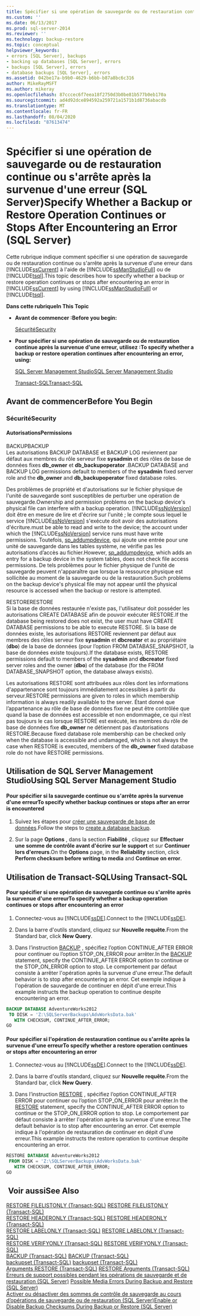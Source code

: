```yaml
---
title: Spécifier si une opération de sauvegarde ou de restauration continue ou s’arrête après la survenue d’une erreur (SQL Server) | Microsoft Docs
ms.custom: ''
ms.date: 06/13/2017
ms.prod: sql-server-2014
ms.reviewer: ''
ms.technology: backup-restore
ms.topic: conceptual
helpviewer_keywords:
- errors [SQL Server], backups
- backing up databases [SQL Server], errors
- backups [SQL Server], errors
- database backups [SQL Server], errors
ms.assetid: 042be17a-b9b0-4629-b6bb-b87a8bc6c316
author: MikeRayMSFT
ms.author: mikeray
ms.openlocfilehash: 87cccec6f7eea18f2750d3b0be81b577b0eb170a
ms.sourcegitcommit: ad4d92dce894592a259721a1571b1d8736abacdb
ms.translationtype: MT
ms.contentlocale: fr-FR
ms.lasthandoff: 08/04/2020
ms.locfileid: "87613474"
---
```

# <a name="specify-whether-a-backup-or-restore-operation-continues-or-stops-after-encountering-an-error-sql-server"></a><span data-ttu-id="dba28-102">Spécifier si une opération de sauvegarde ou de restauration continue ou s'arrête après la survenue d'une erreur (SQL Server)</span><span class="sxs-lookup"><span data-stu-id="dba28-102">Specify Whether a Backup or Restore Operation Continues or Stops After Encountering an Error (SQL Server)</span></span>
  <span data-ttu-id="dba28-103">Cette rubrique indique comment spécifier si une opération de sauvegarde ou de restauration continue ou s'arrête après la survenue d'une erreur dans [!INCLUDE[ssCurrent](../../includes/sscurrent-md.md)] à l'aide de [!INCLUDE[ssManStudioFull](../../includes/ssmanstudiofull-md.md)] ou de [!INCLUDE[tsql](../../includes/tsql-md.md)].</span><span class="sxs-lookup"><span data-stu-id="dba28-103">This topic describes how to specify whether a backup or restore operation continues or stops after encountering an error in [!INCLUDE[ssCurrent](../../includes/sscurrent-md.md)] by using [!INCLUDE[ssManStudioFull](../../includes/ssmanstudiofull-md.md)] or [!INCLUDE[tsql](../../includes/tsql-md.md)].</span></span>  
  
 <span data-ttu-id="dba28-104">**Dans cette rubrique**</span><span class="sxs-lookup"><span data-stu-id="dba28-104">**In This Topic**</span></span>  
  
-   <span data-ttu-id="dba28-105">**Avant de commencer :**</span><span class="sxs-lookup"><span data-stu-id="dba28-105">**Before you begin:**</span></span>  
  
     [<span data-ttu-id="dba28-106">Sécurité</span><span class="sxs-lookup"><span data-stu-id="dba28-106">Security</span></span>](#Security)  
  
-   <span data-ttu-id="dba28-107">**Pour spécifier si une opération de sauvegarde ou de restauration continue après la survenue d'une erreur, utilisez :**</span><span class="sxs-lookup"><span data-stu-id="dba28-107">**To specify whether a backup or restore operation continues after encountering an error, using:**</span></span>  
  
     [<span data-ttu-id="dba28-108">SQL Server Management Studio</span><span class="sxs-lookup"><span data-stu-id="dba28-108">SQL Server Management Studio</span></span>](#SSMSProcedure)  
  
     [<span data-ttu-id="dba28-109">Transact-SQL</span><span class="sxs-lookup"><span data-stu-id="dba28-109">Transact-SQL</span></span>](#TsqlProcedure)  
  
##  <a name="before-you-begin"></a><a name="BeforeYouBegin"></a> <span data-ttu-id="dba28-110">Avant de commencer</span><span class="sxs-lookup"><span data-stu-id="dba28-110">Before You Begin</span></span>  
  
###  <a name="security"></a><a name="Security"></a> <span data-ttu-id="dba28-111">Sécurité</span><span class="sxs-lookup"><span data-stu-id="dba28-111">Security</span></span>  
  
####  <a name="permissions"></a><a name="Permissions"></a> <span data-ttu-id="dba28-112">Autorisations</span><span class="sxs-lookup"><span data-stu-id="dba28-112">Permissions</span></span>  
 <span data-ttu-id="dba28-113">BACKUP</span><span class="sxs-lookup"><span data-stu-id="dba28-113">BACKUP</span></span>  
 <span data-ttu-id="dba28-114">Les autorisations BACKUP DATABASE et BACKUP LOG reviennent par défaut aux membres du rôle serveur fixe **sysadmin** et des rôles de base de données fixes **db_owner** et **db_backupoperator** .</span><span class="sxs-lookup"><span data-stu-id="dba28-114">BACKUP DATABASE and BACKUP LOG permissions default to members of the **sysadmin** fixed server role and the **db_owner** and **db_backupoperator** fixed database roles.</span></span>  
  
 <span data-ttu-id="dba28-115">Des problèmes de propriété et d'autorisations sur le fichier physique de l'unité de sauvegarde sont susceptibles de perturber une opération de sauvegarde.</span><span class="sxs-lookup"><span data-stu-id="dba28-115">Ownership and permission problems on the backup device's physical file can interfere with a backup operation.</span></span> [!INCLUDE[ssNoVersion](../../includes/ssnoversion-md.md)] <span data-ttu-id="dba28-116">doit être en mesure de lire et d'écrire sur l'unité ; le compte sous lequel le service [!INCLUDE[ssNoVersion](../../includes/ssnoversion-md.md)] s'exécute doit avoir des autorisations d'écriture.</span><span class="sxs-lookup"><span data-stu-id="dba28-116">must be able to read and write to the device; the account under which the [!INCLUDE[ssNoVersion](../../includes/ssnoversion-md.md)] service runs must have write permissions.</span></span> <span data-ttu-id="dba28-117">Toutefois, [sp_addumpdevice](/sql/relational-databases/system-stored-procedures/sp-addumpdevice-transact-sql), qui ajoute une entrée pour une unité de sauvegarde dans les tables système, ne vérifie pas les autorisations d’accès au fichier.</span><span class="sxs-lookup"><span data-stu-id="dba28-117">However, [sp_addumpdevice](/sql/relational-databases/system-stored-procedures/sp-addumpdevice-transact-sql), which adds an entry for a backup device in the system tables, does not check file access permissions.</span></span> <span data-ttu-id="dba28-118">De tels problèmes pour le fichier physique de l'unité de sauvegarde peuvent n'apparaître que lorsque la ressource physique est sollicitée au moment de la sauvegarde ou de la restauration.</span><span class="sxs-lookup"><span data-stu-id="dba28-118">Such problems on the backup device's physical file may not appear until the physical resource is accessed when the backup or restore is attempted.</span></span>  
  
 <span data-ttu-id="dba28-119">RESTORE</span><span class="sxs-lookup"><span data-stu-id="dba28-119">RESTORE</span></span>  
 <span data-ttu-id="dba28-120">Si la base de données restaurée n'existe pas, l'utilisateur doit posséder les autorisations CREATE DATABASE afin de pouvoir exécuter RESTORE.</span><span class="sxs-lookup"><span data-stu-id="dba28-120">If the database being restored does not exist, the user must have CREATE DATABASE permissions to be able to execute RESTORE.</span></span> <span data-ttu-id="dba28-121">Si la base de données existe, les autorisations RESTORE reviennent par défaut aux membres des rôles serveur fixe **sysadmin** et **dbcreator** et au propriétaire (**dbo**) de la base de données (pour l’option FROM DATABASE_SNAPSHOT, la base de données existe toujours).</span><span class="sxs-lookup"><span data-stu-id="dba28-121">If the database exists, RESTORE permissions default to members of the **sysadmin** and **dbcreator** fixed server roles and the owner (**dbo**) of the database (for the FROM DATABASE_SNAPSHOT option, the database always exists).</span></span>  
  
 <span data-ttu-id="dba28-122">Les autorisations RESTORE sont attribuées aux rôles dont les informations d'appartenance sont toujours immédiatement accessibles à partir du serveur.</span><span class="sxs-lookup"><span data-stu-id="dba28-122">RESTORE permissions are given to roles in which membership information is always readily available to the server.</span></span> <span data-ttu-id="dba28-123">Étant donné que l’appartenance au rôle de base de données fixe ne peut être contrôlée que quand la base de données est accessible et non endommagée, ce qui n’est pas toujours le cas lorsque RESTORE est exécuté, les membres du rôle de base de données fixe **db_owner** ne détiennent pas d’autorisations RESTORE.</span><span class="sxs-lookup"><span data-stu-id="dba28-123">Because fixed database role membership can be checked only when the database is accessible and undamaged, which is not always the case when RESTORE is executed, members of the **db_owner** fixed database role do not have RESTORE permissions.</span></span>  
  
##  <a name="using-sql-server-management-studio"></a><a name="SSMSProcedure"></a> <span data-ttu-id="dba28-124">Utilisation de SQL Server Management Studio</span><span class="sxs-lookup"><span data-stu-id="dba28-124">Using SQL Server Management Studio</span></span>  
  
#### <a name="to-specify-whether-backup-continues-or-stops-after-an-error-is-encountered"></a><span data-ttu-id="dba28-125">Pour spécifier si la sauvegarde continue ou s'arrête après la survenue d'une erreur</span><span class="sxs-lookup"><span data-stu-id="dba28-125">To specify whether backup continues or stops after an error is encountered</span></span>  
  
1.  <span data-ttu-id="dba28-126">Suivez les étapes pour [créer une sauvegarde de base de données](create-a-full-database-backup-sql-server.md).</span><span class="sxs-lookup"><span data-stu-id="dba28-126">Follow the steps to [create a database backup](create-a-full-database-backup-sql-server.md).</span></span>  
  
2.  <span data-ttu-id="dba28-127">Sur la page **Options** , dans la section **Fiabilité** , cliquez sur **Effectuer une somme de contrôle avant d'écrire sur le support** et sur **Continuer lors d'erreurs**.</span><span class="sxs-lookup"><span data-stu-id="dba28-127">On the **Options** page, in the **Reliability** section, click **Perform checksum before writing to media** and **Continue on error**.</span></span>  
  
##  <a name="using-transact-sql"></a><a name="TsqlProcedure"></a> <span data-ttu-id="dba28-128">Utilisation de Transact-SQL</span><span class="sxs-lookup"><span data-stu-id="dba28-128">Using Transact-SQL</span></span>  
  
#### <a name="to-specify-whether-a-backup-operation-continues-or-stops-after-encountering-an-error"></a><span data-ttu-id="dba28-129">Pour spécifier si une opération de sauvegarde continue ou s'arrête après la survenue d'une erreur</span><span class="sxs-lookup"><span data-stu-id="dba28-129">To specify whether a backup operation continues or stops after encountering an error</span></span>  
  
1.  <span data-ttu-id="dba28-130">Connectez-vous au [!INCLUDE[ssDE](../../../includes/ssde-md.md)].</span><span class="sxs-lookup"><span data-stu-id="dba28-130">Connect to the [!INCLUDE[ssDE](../../../includes/ssde-md.md)].</span></span>  
  
2.  <span data-ttu-id="dba28-131">Dans la barre d'outils standard, cliquez sur **Nouvelle requête**.</span><span class="sxs-lookup"><span data-stu-id="dba28-131">From the Standard bar, click **New Query**.</span></span>  
  
3.  <span data-ttu-id="dba28-132">Dans l’instruction [BACKUP](/sql/t-sql/statements/backup-transact-sql) , spécifiez l’option CONTINUE_AFTER ERROR pour continuer ou l’option STOP_ON_ERROR pour arrêter.</span><span class="sxs-lookup"><span data-stu-id="dba28-132">In the [BACKUP](/sql/t-sql/statements/backup-transact-sql) statement, specify the CONTINUE_AFTER ERROR option to continue or the STOP_ON_ERROR option to stop.</span></span> <span data-ttu-id="dba28-133">Le comportement par défaut consiste à arrêter l'opération après la survenue d'une erreur.</span><span class="sxs-lookup"><span data-stu-id="dba28-133">The default behavior is to stop after encountering an error.</span></span> <span data-ttu-id="dba28-134">Cet exemple indique à l'opération de sauvegarde de continuer en dépit d'une erreur.</span><span class="sxs-lookup"><span data-stu-id="dba28-134">This example instructs the backup operation to continue despite encountering an error.</span></span>  
  
```sql  
BACKUP DATABASE AdventureWorks2012   
 TO DISK = 'Z:\SQLServerBackups\AdvWorksData.bak'  
   WITH CHECKSUM, CONTINUE_AFTER_ERROR;  
GO  
```  
  
#### <a name="to-specify-whether-a-restore-operation-continues-or-stops-after-encountering-an-error"></a><span data-ttu-id="dba28-135">Pour spécifier si l'opération de restauration continue ou s'arrête après la survenue d'une erreur</span><span class="sxs-lookup"><span data-stu-id="dba28-135">To specify whether a restore operation continues or stops after encountering an error</span></span>  
  
1.  <span data-ttu-id="dba28-136">Connectez-vous au [!INCLUDE[ssDE](../../../includes/ssde-md.md)].</span><span class="sxs-lookup"><span data-stu-id="dba28-136">Connect to the [!INCLUDE[ssDE](../../../includes/ssde-md.md)].</span></span>  
  
2.  <span data-ttu-id="dba28-137">Dans la barre d'outils standard, cliquez sur **Nouvelle requête**.</span><span class="sxs-lookup"><span data-stu-id="dba28-137">From the Standard bar, click **New Query**.</span></span>  
  
3.  <span data-ttu-id="dba28-138">Dans l’instruction [RESTORE](/sql/t-sql/statements/restore-statements-transact-sql) , spécifiez l’option CONTINUE_AFTER ERROR pour continuer ou l’option STOP_ON_ERROR pour arrêter.</span><span class="sxs-lookup"><span data-stu-id="dba28-138">In the [RESTORE](/sql/t-sql/statements/restore-statements-transact-sql) statement, specify the CONTINUE_AFTER ERROR option to continue or the STOP_ON_ERROR option to stop.</span></span> <span data-ttu-id="dba28-139">Le comportement par défaut consiste à arrêter l'opération après la survenue d'une erreur.</span><span class="sxs-lookup"><span data-stu-id="dba28-139">The default behavior is to stop after encountering an error.</span></span> <span data-ttu-id="dba28-140">Cet exemple indique à l'opération de restauration de continuer en dépit d'une erreur.</span><span class="sxs-lookup"><span data-stu-id="dba28-140">This example instructs the restore operation to continue despite encountering an error.</span></span>  
  
```sql  
RESTORE DATABASE AdventureWorks2012   
 FROM DISK = 'Z:\SQLServerBackups\AdvWorksData.bak'   
   WITH CHECKSUM, CONTINUE_AFTER_ERROR;  
GO  
```  
  
## <a name="see-also"></a><span data-ttu-id="dba28-141"> Voir aussi</span><span class="sxs-lookup"><span data-stu-id="dba28-141">See Also</span></span>  
 <span data-ttu-id="dba28-142">[RESTORE FILELISTONLY &#40;Transact-SQL&#41;](/sql/t-sql/statements/restore-statements-filelistonly-transact-sql) </span><span class="sxs-lookup"><span data-stu-id="dba28-142">[RESTORE FILELISTONLY &#40;Transact-SQL&#41;](/sql/t-sql/statements/restore-statements-filelistonly-transact-sql) </span></span>  
 <span data-ttu-id="dba28-143">[RESTORE HEADERONLY &#40;Transact-SQL&#41;](/sql/t-sql/statements/restore-statements-headeronly-transact-sql) </span><span class="sxs-lookup"><span data-stu-id="dba28-143">[RESTORE HEADERONLY &#40;Transact-SQL&#41;](/sql/t-sql/statements/restore-statements-headeronly-transact-sql) </span></span>  
 <span data-ttu-id="dba28-144">[RESTORE LABELONLY &#40;Transact-SQL&#41;](/sql/t-sql/statements/restore-statements-labelonly-transact-sql) </span><span class="sxs-lookup"><span data-stu-id="dba28-144">[RESTORE LABELONLY &#40;Transact-SQL&#41;](/sql/t-sql/statements/restore-statements-labelonly-transact-sql) </span></span>  
 <span data-ttu-id="dba28-145">[RESTORE VERIFYONLY &#40;Transact-SQL&#41;](/sql/t-sql/statements/restore-statements-verifyonly-transact-sql) </span><span class="sxs-lookup"><span data-stu-id="dba28-145">[RESTORE VERIFYONLY &#40;Transact-SQL&#41;](/sql/t-sql/statements/restore-statements-verifyonly-transact-sql) </span></span>  
 <span data-ttu-id="dba28-146">[BACKUP &#40;Transact-SQL&#41;](/sql/t-sql/statements/backup-transact-sql) </span><span class="sxs-lookup"><span data-stu-id="dba28-146">[BACKUP &#40;Transact-SQL&#41;](/sql/t-sql/statements/backup-transact-sql) </span></span>  
 <span data-ttu-id="dba28-147">[backupset &#40;Transact-SQL&#41;](/sql/relational-databases/system-tables/backupset-transact-sql) </span><span class="sxs-lookup"><span data-stu-id="dba28-147">[backupset &#40;Transact-SQL&#41;](/sql/relational-databases/system-tables/backupset-transact-sql) </span></span>  
 <span data-ttu-id="dba28-148">[Arguments RESTORE &#40;Transact-SQL&#41;](/sql/t-sql/statements/restore-statements-arguments-transact-sql) </span><span class="sxs-lookup"><span data-stu-id="dba28-148">[RESTORE Arguments &#40;Transact-SQL&#41;](/sql/t-sql/statements/restore-statements-arguments-transact-sql) </span></span>  
 <span data-ttu-id="dba28-149">[Erreurs de support possibles pendant les opérations de sauvegarde et de restauration &#40;SQL Server&#41;](possible-media-errors-during-backup-and-restore-sql-server.md) </span><span class="sxs-lookup"><span data-stu-id="dba28-149">[Possible Media Errors During Backup and Restore &#40;SQL Server&#41;](possible-media-errors-during-backup-and-restore-sql-server.md) </span></span>  
 [<span data-ttu-id="dba28-150">Activer ou désactiver des sommes de contrôle de sauvegarde au cours d’opérations de sauvegarde ou de restauration &#40;SQL Server&#41;</span><span class="sxs-lookup"><span data-stu-id="dba28-150">Enable or Disable Backup Checksums During Backup or Restore &#40;SQL Server&#41;</span></span>](enable-or-disable-backup-checksums-during-backup-or-restore-sql-server.md)  
  
  
